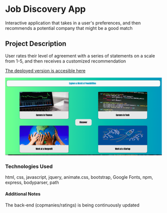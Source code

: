 # Job Discovery App
Interactive application that takes in a user's preferences, and then recommends a potential company that might be a good match

## Project Description
User rates their level of agreement with a series of statements on a scale from 1-5, and then receives a customized recommendation

[The deployed version is accesible here](https://jobdiscoveryapp.herokuapp.com/)

![alt text](app/public/assets/Images/jobFpic.png)

### Technologies Used

html, css, javascript, jquery, animate.css, bootstrap, Google Fonts, npm, express, bodyparser, path

#### Additional Notes

The back-end (copmanies/ratings) is being continuously updated
